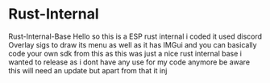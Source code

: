 # Rust-Internal
Rust-Internal-Base Hello so this is a ESP rust internal i coded it used discord Overlay sigs to draw its menu as well as it has IMGui and you can basically code your own sdk from this as this was just a nice rust internal base i wanted to release as i dont have any use for my code anymore be aware this will need an update but apart from that it inj
